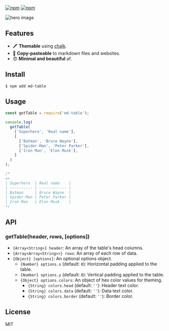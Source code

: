 [![npm](https://img.shields.io/npm/v/@markusylisiurunen/md-table.svg)](https://www.npmjs.com/package/@markusylisiurunen/md-table)
[![npm](https://david-dm.org/markusylisiurunen/md-table.svg)](https://www.npmjs.com/package/@markusylisiurunen/md-table)

![hero image](https://rawgit.com/markusylisiurunen/md-table/master/assets/hero.png)

## Features

* 🖍 **Themable** using [chalk](https://www.npmjs.com/package/chalk).
* 📎 **Copy-pasteable** to markdown files and websites.
* 😍 **Minimal and beautiful** af.

## Install

```shell
$ npm add md-table
```

## Usage

```js
const getTable = require('md-table');

console.log(
  getTable(
    ['Superhero', 'Real name'],
    [
      ['Batman', 'Bruce Wayne'],
      ['Spider-Man', 'Peter Parker'],
      ['Iron Man', 'Elon Musk'],
    ]
  )
);

/*
=>
| Superhero  | Real name    |
| ---------- | ------------ |
| Batman     | Bruce Wayne  |
| Spider-Man | Peter Parker |
| Iron Man   | Elon Musk    |
*/
```

## API

### getTable(header, rows, [options])

* `{Array<String>} header`: An array of the table's head columns.
* `{Array<Array<String>>} rows`: An array of each row of data.
* `{Object} [options]`: An optional options object.
  * `{Number} options.x` (default: `0`): Horizontal padding applied to the table.
  * `{Number} options.y` (default: `0`): Vertical padding applied to the table.
  * `{Object} options.colors`: An object of hex color values for theming.
    * `{String} colors.head` (default: `''`): Header text color.
    * `{String} colors.data` (default: `''`): Data text color.
    * `{String} colors.border` (default: `''`): Border color.

## License

MIT
